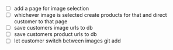 -   [ ] add a page for image selection
-   [ ] whichever image is selected create products for that and direct customer to that page
-   [ ] save customers image urls to db
-   [ ] save customers product urls to db
-   [ ] let customer switch between images
git add 